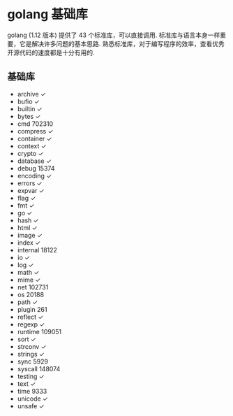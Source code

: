 # golang 基础库
golang (1.12 版本) 提供了 43 个标准库，可以直接调用. 标准库与语言本身一样重要，它是解决许多问题的基本思路. 熟悉标准库，对于编写程序的效率，查看优秀开源代码的速度都是十分有用的.

## 基础库
+ archive ✓
+ bufio ✓
+ builtin ✓
+ bytes ✓
+ cmd 702310
+ compress ✓
+ container ✓
+ context ✓
+ crypto ✓
+ database ✓
+ debug 15374
+ encoding ✓
+ errors ✓
+ expvar ✓
+ flag ✓
+ fmt ✓
+ go ✓
+ hash ✓
+ html ✓
+ image ✓
+ index ✓
+ internal 18122
+ io ✓
+ log ✓
+ math ✓
+ mime ✓
+ net 102731
+ os 20188
+ path ✓
+ plugin 261
+ reflect ✓
+ regexp ✓
+ runtime 109051
+ sort ✓
+ strconv ✓
+ strings ✓
+ sync 5929
+ syscall 148074
+ testing ✓
+ text ✓
+ time 9333
+ unicode ✓
+ unsafe ✓

